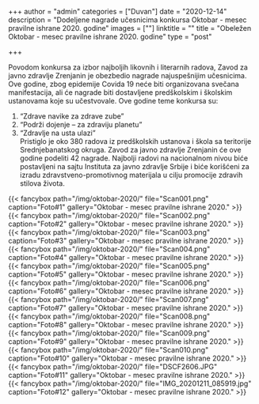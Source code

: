 +++
author = "admin"
categories = ["Duvan"]
date = "2020-12-14"
description = "Dodeljene nagrade učesnicima konkursa Oktobar - mesec pravilne ishrane 2020. godine"
images = [""]
linktitle = ""
title = "Obeležen Oktobar - mesec pravilne ishrane 2020. godine"
type = "post"

+++

Povodom konkursa za izbor najboljih likovnih i literarnih radova, Zavod za javno zdravlje Zrenjanin je obezbedio nagrade najuspešnijim učesnicima. Ove godine, zbog epidemije Covida 19 neće biti organizovana svečana manifestacija, ali će nagrade biti dostavljene predškolskim i školskim ustanovama koje su učestvovale.
Ove godine teme konkursa su:  
1. “Zdrave navike za zdrave zube”  
2. “Podrži dojenje – za zdraviju planetu”  
3. “Zdravlje na usta ulazi”  
Pristiglo je oko 380 radova iz predškolskih ustanova i škola sa teritorije Srednjebanatskog okruga. Zavod za javno zdravlje Zrenjanin će ove godine podeliti 42 nagrade. Najbolji radovi na nacionalnom nivou biće postavljeni na sajtu Instituta za javno zdravlje Srbije i biće korišćeni za izradu zdravstveno-promotivnog materijala u cilju promocije zdravih stilova života.





{{< fancybox path="/img/oktobar-2020/" file="Scan001.png" caption="Foto#1" gallery="Oktobar - mesec pravilne ishrane 2020." >}}  
{{< fancybox path="/img/oktobar-2020/" file="Scan002.png" caption="Foto#2" gallery="Oktobar - mesec pravilne ishrane 2020." >}}  
{{< fancybox path="/img/oktobar-2020/" file="Scan003.png" caption="Foto#3" gallery="Oktobar - mesec pravilne ishrane 2020." >}}  
{{< fancybox path="/img/oktobar-2020/" file="Scan004.png" caption="Foto#4" gallery="Oktobar - mesec pravilne ishrane 2020." >}}  
{{< fancybox path="/img/oktobar-2020/" file="Scan005.png" caption="Foto#5" gallery="Oktobar - mesec pravilne ishrane 2020." >}}  
{{< fancybox path="/img/oktobar-2020/" file="Scan006.png" caption="Foto#6" gallery="Oktobar - mesec pravilne ishrane 2020." >}}  
{{< fancybox path="/img/oktobar-2020/" file="Scan007.png" caption="Foto#7" gallery="Oktobar - mesec pravilne ishrane 2020." >}}  
{{< fancybox path="/img/oktobar-2020/" file="Scan008.png" caption="Foto#8" gallery="Oktobar - mesec pravilne ishrane 2020." >}}  
{{< fancybox path="/img/oktobar-2020/" file="Scan009.png" caption="Foto#9" gallery="Oktobar - mesec pravilne ishrane 2020." >}}  
{{< fancybox path="/img/oktobar-2020/" file="Scan010.png" caption="Foto#10" gallery="Oktobar - mesec pravilne ishrane 2020." >}}  
{{< fancybox path="/img/oktobar-2020/" file="DSCF2606.JPG" caption="Foto#11" gallery="Oktobar - mesec pravilne ishrane 2020." >}}  
{{< fancybox path="/img/oktobar-2020/" file="IMG_20201211_085919.jpg" caption="Foto#12" gallery="Oktobar - mesec pravilne ishrane 2020." >}}  